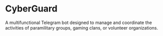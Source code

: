 # CyberGuard
A multifunctional Telegram bot designed to manage and coordinate the activities of paramilitary groups, gaming clans, or volunteer organizations.
